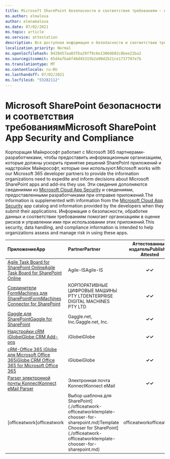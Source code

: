 ```yaml
---
title: Microsoft SharePoint безопасности и соответствия требованиям — все приложения
ms.author: elmalova
author: elenamalova
ms.date: 07/02/2021
ms.topic: article
ms.service: attestation
description: Вся доступная информация о безопасности и соответствии требованиям для всех SharePoint приложений Майкрософт.
localization_priority: Normal
ms.openlocfilehash: 0428457aa03f6a29ff9c6e1306d602c8bee22ba2
ms.sourcegitcommit: 65d4afba6f46d45315b2a90d2b21ce1737707e7b
ms.translationtype: MT
ms.contentlocale: ru-RU
ms.lasthandoff: 07/02/2021
ms.locfileid: "53282112"
---
```

# <a name="microsoft-sharepoint-app-security-and-compliance"></a><span data-ttu-id="9a121-103">Microsoft SharePoint безопасности и соответствия требованиям</span><span class="sxs-lookup"><span data-stu-id="9a121-103">Microsoft SharePoint App Security and Compliance</span></span>

<span data-ttu-id="9a121-104">Корпорация Майкрософт работает с Microsoft 365 партнерами-разработчиками, чтобы предоставить информационным организациям, которые должны ускорить принятие решений SharePoint приложений и надстройок Майкрософт, которые они используют.</span><span class="sxs-lookup"><span data-stu-id="9a121-104">Microsoft works with our Microsoft 365 developer partners to provide the information organizations need to expedite and inform decisions about Microsoft SharePoint apps and add-ins they use.</span></span> <span data-ttu-id="9a121-105">Эти сведения дополняются сведениями из [Microsoft Cloud App Security](https://www.microsoft.com/en-us/enterprise-mobility-security/cloud-app-security) и сведениями, предоставленными разработчиками при отправке приложений.</span><span class="sxs-lookup"><span data-stu-id="9a121-105">The information is supplemented with information from the [Microsoft Cloud App Security](https://www.microsoft.com/en-us/enterprise-mobility-security/cloud-app-security) app catalog and information provided by the developers when they submit their applications.</span></span> <span data-ttu-id="9a121-106">Информация о безопасности, обработке данных и соответствии требованиям помогает организациям в оценке рисков и управлении ими при использовании этих приложений.</span><span class="sxs-lookup"><span data-stu-id="9a121-106">This security, data handling, and compliance information is intended to help organizations assess and manage risk in using these apps.</span></span>

| <span data-ttu-id="9a121-107">**Приложение**</span><span class="sxs-lookup"><span data-stu-id="9a121-107">**App**</span></span> | <span data-ttu-id="9a121-108">**Partner**</span><span class="sxs-lookup"><span data-stu-id="9a121-108">**Partner**</span></span> | <span data-ttu-id="9a121-109">**Аттестованный издатель**</span><span class="sxs-lookup"><span data-stu-id="9a121-109">**Publisher Attested**</span></span> | <span data-ttu-id="9a121-110">**Сертифицировано**</span><span class="sxs-lookup"><span data-stu-id="9a121-110">**Certified**</span></span> |
|:--------|:------------|:----------------------:|:-------------:|
| [<span data-ttu-id="9a121-111">Agile Task Board for SharePoint Online</span><span class="sxs-lookup"><span data-stu-id="9a121-111">Agile Task Board for SharePoint Online</span></span>](./agile-is-task-board-for-sharepoint-online.md) | <span data-ttu-id="9a121-112">Agile-IS</span><span class="sxs-lookup"><span data-stu-id="9a121-112">Agile-IS</span></span> | <span data-ttu-id="9a121-113">**✓**</span><span class="sxs-lookup"><span data-stu-id="9a121-113">**✓**</span></span> |  |
| [<span data-ttu-id="9a121-114">Соединители FormMachines для SharePoint</span><span class="sxs-lookup"><span data-stu-id="9a121-114">FormMachines Connector for SharePoint</span></span>](./enterprise-digital-machines-pty-ltd-formmachines-connector-for-sharepoint.md) | <span data-ttu-id="9a121-115">КОРПОРАТИВНЫЕ ЦИФРОВЫЕ МАШИНЫ PTY LTD</span><span class="sxs-lookup"><span data-stu-id="9a121-115">ENTERPRISE DIGITAL MACHINES PTY LTD</span></span> | <span data-ttu-id="9a121-116">**✓**</span><span class="sxs-lookup"><span data-stu-id="9a121-116">**✓**</span></span> |  |
| [<span data-ttu-id="9a121-117">Gaggle для SharePoint</span><span class="sxs-lookup"><span data-stu-id="9a121-117">Gaggle for SharePoint</span></span>](./gagglenet-inc-gaggle-for-sharepoint.md) | <span data-ttu-id="9a121-118">Gaggle.net, Inc.</span><span class="sxs-lookup"><span data-stu-id="9a121-118">Gaggle.net, Inc.</span></span> | <span data-ttu-id="9a121-119">**✓**</span><span class="sxs-lookup"><span data-stu-id="9a121-119">**✓**</span></span> |  |
| [<span data-ttu-id="9a121-120">Надстройки cRM iGlobe</span><span class="sxs-lookup"><span data-stu-id="9a121-120">iGlobe CRM Add-ons</span></span>](./iglobe-crm-add-ons.md) | <span data-ttu-id="9a121-121">iGlobe</span><span class="sxs-lookup"><span data-stu-id="9a121-121">iGlobe</span></span> | <span data-ttu-id="9a121-122">**✓**</span><span class="sxs-lookup"><span data-stu-id="9a121-122">**✓**</span></span> | <img alt="Certified application badge" src="../media/certified-badge.png" height="25" width="25" /> |
| [<span data-ttu-id="9a121-123">cRM-Office 365 iGlobe для Microsoft Office 365</span><span class="sxs-lookup"><span data-stu-id="9a121-123">iGlobe CRM Office 365 for Microsoft Office 365</span></span>](./iglobe-crm-office-365-for-microsoft.md) | <span data-ttu-id="9a121-124">iGlobe</span><span class="sxs-lookup"><span data-stu-id="9a121-124">iGlobe</span></span> | <span data-ttu-id="9a121-125">**✓**</span><span class="sxs-lookup"><span data-stu-id="9a121-125">**✓**</span></span> | <img alt="Certified application badge" src="../media/certified-badge.png" height="25" width="25" /> |
| [<span data-ttu-id="9a121-126">Parser электронной почты Konnect</span><span class="sxs-lookup"><span data-stu-id="9a121-126">Konnect eMail Parser</span></span>](./konnect-email-parser.md) | <span data-ttu-id="9a121-127">Электронная почта Konnect</span><span class="sxs-lookup"><span data-stu-id="9a121-127">Konnect eMail</span></span> | <span data-ttu-id="9a121-128">**✓**</span><span class="sxs-lookup"><span data-stu-id="9a121-128">**✓**</span></span> |  |
| <span data-ttu-id="9a121-129">[officeatwork</span><span class="sxs-lookup"><span data-stu-id="9a121-129">[officeatwork</span></span> | <span data-ttu-id="9a121-130">Выбор шаблона для SharePoint](./officeatwork-officeatworktemplate-chooser-for-sharepoint.md)</span><span class="sxs-lookup"><span data-stu-id="9a121-130">Template Chooser for SharePoint](./officeatwork-officeatworktemplate-chooser-for-sharepoint.md)</span></span> | <span data-ttu-id="9a121-131">officeatwork</span><span class="sxs-lookup"><span data-stu-id="9a121-131">officeatwork</span></span> | <span data-ttu-id="9a121-132">**✓**</span><span class="sxs-lookup"><span data-stu-id="9a121-132">**✓**</span></span> | <img alt="Certified application badge" src="../media/certified-badge.png" height="25" width="25" /> |
